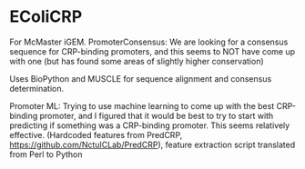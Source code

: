 # EColiCRP
For McMaster iGEM.
PromoterConsensus: 
We are looking for a consensus sequence for CRP-binding promoters, and this seems to NOT have come up with one (but has found some areas of slightly higher conservation)

Uses BioPython and MUSCLE for sequence alignment and consensus determination.

Promoter ML:
Trying to use machine learning to come up with the best CRP-binding promoter, and I figured that it would be best to try to start with predicting if something was a CRP-binding promoter. This seems relatively effective. (Hardcoded features from PredCRP, https://github.com/NctuICLab/PredCRP), feature extraction script translated from Perl to Python

